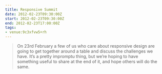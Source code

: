 ```yaml
---
title: Responsive Summit
date: 2012-02-23T09:30:00Z
start: 2012-02-23T09:30:00Z
end: 2012-02-23T17:00:00Z
tags:
- venue:9c3xfvw5+rh
---
```

> On 23rd February a few of us who care about responsive design are going to get together around a table and discuss the challenges we have. It’s a pretty impromptu thing, but we’re hoping to have something useful to share at the end of it, and hope others will do the same.
